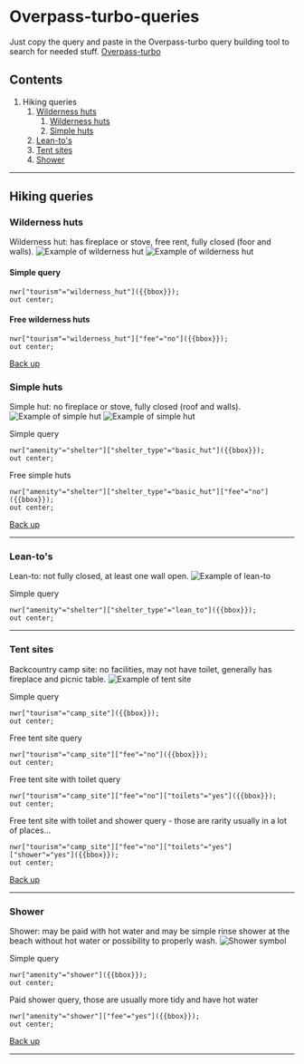 # Overpass-turbo-queries

Just copy the query and paste in the Overpass-turbo query building tool to search for needed stuff.
[Overpass-turbo](https://overpass-turbo.eu/)

## Contents

1. Hiking queries
    1. [Wilderness huts](#Wilderness-huts)
        1. [Wilderness huts](#Wilderness-huts)
        2. [Simple huts](#Simple-huts)
    2. [Lean-to's](#Lean-tos)
    3. [Tent sites](#Tent-sites)
    4. [Shower](#Shower)

___

## Hiking queries

### Wilderness huts

Wilderness hut: has fireplace or stove, free rent, fully closed (foor and walls).
![Example of wilderness hut](https://media.voog.com/0000/0030/9870/photos/Liipsaare%20metsaonn6.jpg)
![Example of wilderness hut](https://media.voog.com/0000/0030/9870/photos/Liipsaare%20metsaonn5.jpg)

#### Simple query

```Overpass QL
nwr["tourism"="wilderness_hut"]({{bbox}});
out center;
```

#### Free wilderness huts

```Overpass QL
nwr["tourism"="wilderness_hut"]["fee"="no"]({{bbox}});
out center;
```

[Back up](#Contents)

### Simple huts

Simple hut: no fireplace or stove, fully closed (roof and walls).
![Example of simple hut](https://media.voog.com/0000/0030/9870/photos/Kautsi%20metsaonn-7.jpg)
![Example of simple hut](https://media.voog.com/0000/0030/9870/photos/Kautsi%20metsaonn-8.jpg)

Simple query

```Overpass QL
nwr["amenity"="shelter"]["shelter_type"="basic_hut"]({{bbox}});
out center;
```

Free simple huts

```Overpass QL
nwr["amenity"="shelter"]["shelter_type"="basic_hut"]["fee"="no"]({{bbox}});
out center;
```

[Back up](#Contents)

___

### Lean-to's

Lean-to: not fully closed, at least one wall open.
![Example of lean-to](https://media.voog.com/0000/0030/9870/photos/Kurisoo%20l%C3%B5kkekoht.jpg)

Simple query

```Overpass QL
nwr["amenity"="shelter"]["shelter_type"="lean_to"]({{bbox}});
out center;
```

___

### Tent sites

Backcountry camp site: no facilities, may not have toilet, generally has fireplace and picnic table.
![Example of tent site](https://media.voog.com/0000/0030/9870/photos/J%C3%B5eharu%20TA.jpg)

Simple query

```Overpass QL
nwr["tourism"="camp_site"]({{bbox}});
out center;
```

Free tent site query

```Overpass QL
nwr["tourism"="camp_site"]["fee"="no"]({{bbox}});
out center;
```

Free tent site with toilet query

```Overpass QL
nwr["tourism"="camp_site"]["fee"="no"]["toilets"="yes"]({{bbox}});
out center;
```

Free tent site with toilet and shower query - those are rarity usually in a lot of places...

```Overpass QL
nwr["tourism"="camp_site"]["fee"="no"]["toilets"="yes"]["shower"="yes"]({{bbox}});
out center;
```

[Back up](#Contents)

___

### Shower

Shower: may be paid with hot water and may be simple rinse shower at the beach without hot water or possibility to properly wash.
![Shower symbol](https://upload.wikimedia.org/wikipedia/commons/e/e3/PL_road_sign_D-26d.svg)

Simple query

```Overpass QL
nwr["amenity"="shower"]({{bbox}});
out center;
```

Paid shower query, those are usually more tidy and have hot water

```Overpass QL
nwr["amenity"="shower"]["fee"="yes"]({{bbox}});
out center;
```

[Back up](#Contents)

___
